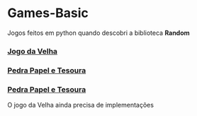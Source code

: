 # Games-Basic

Jogos feitos em python quando descobri a biblioteca **Random**

### [Jogo da Velha](JogoDaVelha/README.md)
### [Pedra Papel e Tesoura](PedraPapelTesoura/README.md)
### [Pedra Papel e Tesoura](Advinha/README.md)


O jogo da Velha ainda precisa de implementações
